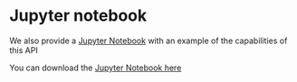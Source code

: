 # Jupyter notebook

We also provide a [Jupyter Notebook](https://github.com/eea/clms-api-docs/blob/develop/source/notebooks/clms_portal.ipynb) with an example of the capabilities of this API

You can download the [Jupyter Notebook here](https://jupyter.org/) 
